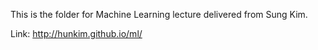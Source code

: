 This is the folder for Machine Learning lecture delivered from Sung Kim.

Link: http://hunkim.github.io/ml/
